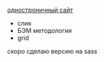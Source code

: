 <a href= "https://rmzd.github.io/study/">одностроничный сайт</a>
<ul>
  <li>слик</li>
  <li>БЭМ методология</li>
  <li>grid</li>
</ul>
скоро сделаю версию на sass
